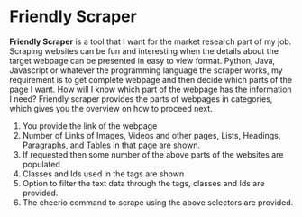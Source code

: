 # Friendly Scraper

**Friendly Scraper** is a tool that I want for the market research part of my job. Scraping websites can be fun and interesting when the details about the target webpage can be presented in easy to view format. Python, Java, Javascript or whatever the programming language the scraper works, my requirement is to get complete webpage and then decide which parts of the page I want. How will I know which part of the webpage has the information I need? 
Friendly scraper provides the parts of webpages in categories, which gives you the overview on how to proceed next. 

1. You provide the link of the webpage
2. Number of Links of Images, Videos and other pages, Lists, Headings, Paragraphs, and Tables in that page are shown.
3. If requested then some number of the above parts of the websites are populated 
4. Classes and Ids used in the tags are shown
5. Option to filter the text data through the tags, classes and Ids are provided. 
6. The cheerio command to scrape using the above selectors are provided. 
